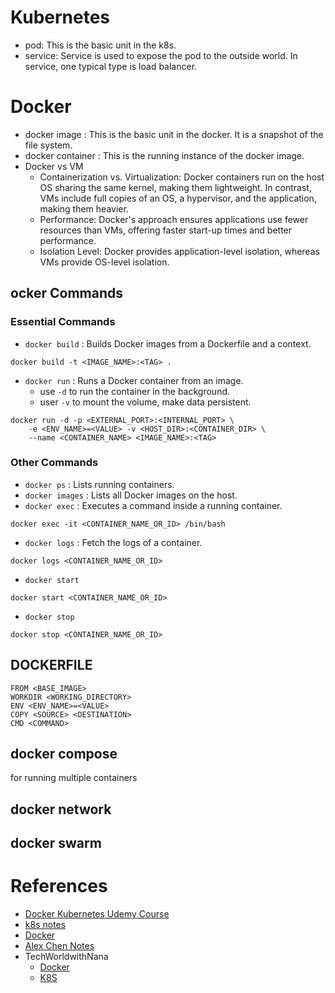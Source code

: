 
# Kubernetes
- pod: This is the basic unit in the k8s.
- service: Service is used to expose the pod to the outside world. In service, one typical type is load balancer.


# Docker
- docker image : This is the basic unit in the docker. It is a snapshot of the file system.
- docker container : This is the running instance of the docker image.
- Docker vs VM
    - Containerization vs. Virtualization: Docker containers run on the host OS sharing the same kernel, making them lightweight. In contrast, VMs include full copies of an OS, a hypervisor, and the application, making them heavier.
    - Performance: Docker's approach ensures applications use fewer resources than VMs, offering faster start-up times and better performance.
    - Isolation Level: Docker provides application-level isolation, whereas VMs provide OS-level isolation.

## ocker Commands
### Essential Commands
- `docker build` : Builds Docker images from a Dockerfile and a context.
```
docker build -t <IMAGE_NAME>:<TAG> .
```
- `docker run` : Runs a Docker container from an image.
    - use `-d` to run the container in the background.
    - user `-v` to mount the volume, make data persistent.
```
docker run -d -p <EXTERNAL_PORT>:<INTERNAL_PORT> \
    -e <ENV_NAME>=<VALUE> -v <HOST_DIR>:<CONTAINER_DIR> \
    --name <CONTAINER_NAME> <IMAGE_NAME>:<TAG>
```
### Other Commands
- `docker ps` : Lists running containers.
- `docker images` : Lists all Docker images on the host.
- `docker exec` : Executes a command inside a running container.
```
docker exec -it <CONTAINER_NAME_OR_ID> /bin/bash
```
- `docker logs` : Fetch the logs of a container.
```
docker logs <CONTAINER_NAME_OR_ID>
```
- `docker start`
```
docker start <CONTAINER_NAME_OR_ID>
```
- `docker stop`
```
docker stop <CONTAINER_NAME_OR_ID>
```

## DOCKERFILE
```
FROM <BASE_IMAGE>
WORKDIR <WORKING_DIRECTORY>
ENV <ENV_NAME>=<VALUE>
COPY <SOURCE> <DESTINATION>
CMD <COMMAND>
```

## docker compose
for running multiple containers


## docker network


## docker swarm



# References
- [Docker Kubernetes Udemy Course](https://www.udemy.com/course/docker-and-kubernetes-the-complete-guide/)
- [k8s notes](https://kubernetes.io/docs/home/)
- [Docker](https://docs.docker.com/)
- [Alex Chen Notes](https://github.com/alexchen4ai/KubernetesNotes)
- TechWorldwithNana
    - [Docker](https://www.youtube.com/watch?v=3c-iBn73dDE&ab_channel=TechWorldwithNana)
    - [K8S](https://www.youtube.com/watch?v=X48VuDVv0do&ab_channel=TechWorldwithNana)
